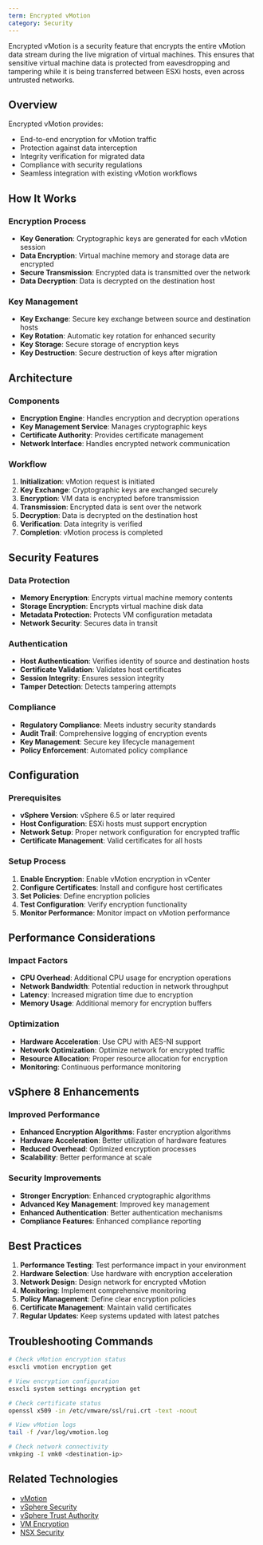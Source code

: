 ```yaml
---
term: Encrypted vMotion
category: Security
---
```


Encrypted vMotion is a security feature that encrypts the entire vMotion data stream during the live migration of virtual machines. This ensures that sensitive virtual machine data is protected from eavesdropping and tampering while it is being transferred between ESXi hosts, even across untrusted networks.

## Overview

Encrypted vMotion provides:
- End-to-end encryption for vMotion traffic
- Protection against data interception
- Integrity verification for migrated data
- Compliance with security regulations
- Seamless integration with existing vMotion workflows

## How It Works

### Encryption Process
- **Key Generation**: Cryptographic keys are generated for each vMotion session
- **Data Encryption**: Virtual machine memory and storage data are encrypted
- **Secure Transmission**: Encrypted data is transmitted over the network
- **Data Decryption**: Data is decrypted on the destination host

### Key Management
- **Key Exchange**: Secure key exchange between source and destination hosts
- **Key Rotation**: Automatic key rotation for enhanced security
- **Key Storage**: Secure storage of encryption keys
- **Key Destruction**: Secure destruction of keys after migration

## Architecture

### Components
- **Encryption Engine**: Handles encryption and decryption operations
- **Key Management Service**: Manages cryptographic keys
- **Certificate Authority**: Provides certificate management
- **Network Interface**: Handles encrypted network communication

### Workflow
1. **Initialization**: vMotion request is initiated
2. **Key Exchange**: Cryptographic keys are exchanged securely
3. **Encryption**: VM data is encrypted before transmission
4. **Transmission**: Encrypted data is sent over the network
5. **Decryption**: Data is decrypted on the destination host
6. **Verification**: Data integrity is verified
7. **Completion**: vMotion process is completed

## Security Features

### Data Protection
- **Memory Encryption**: Encrypts virtual machine memory contents
- **Storage Encryption**: Encrypts virtual machine disk data
- **Metadata Protection**: Protects VM configuration metadata
- **Network Security**: Secures data in transit

### Authentication
- **Host Authentication**: Verifies identity of source and destination hosts
- **Certificate Validation**: Validates host certificates
- **Session Integrity**: Ensures session integrity
- **Tamper Detection**: Detects tampering attempts

### Compliance
- **Regulatory Compliance**: Meets industry security standards
- **Audit Trail**: Comprehensive logging of encryption events
- **Key Management**: Secure key lifecycle management
- **Policy Enforcement**: Automated policy compliance

## Configuration

### Prerequisites
- **vSphere Version**: vSphere 6.5 or later required
- **Host Configuration**: ESXi hosts must support encryption
- **Network Setup**: Proper network configuration for encrypted traffic
- **Certificate Management**: Valid certificates for all hosts

### Setup Process
1. **Enable Encryption**: Enable vMotion encryption in vCenter
2. **Configure Certificates**: Install and configure host certificates
3. **Set Policies**: Define encryption policies
4. **Test Configuration**: Verify encryption functionality
5. **Monitor Performance**: Monitor impact on vMotion performance

## Performance Considerations

### Impact Factors
- **CPU Overhead**: Additional CPU usage for encryption operations
- **Network Bandwidth**: Potential reduction in network throughput
- **Latency**: Increased migration time due to encryption
- **Memory Usage**: Additional memory for encryption buffers

### Optimization
- **Hardware Acceleration**: Use CPU with AES-NI support
- **Network Optimization**: Optimize network for encrypted traffic
- **Resource Allocation**: Proper resource allocation for encryption
- **Monitoring**: Continuous performance monitoring

## vSphere 8 Enhancements

### Improved Performance
- **Enhanced Encryption Algorithms**: Faster encryption algorithms
- **Hardware Acceleration**: Better utilization of hardware features
- **Reduced Overhead**: Optimized encryption processes
- **Scalability**: Better performance at scale

### Security Improvements
- **Stronger Encryption**: Enhanced cryptographic algorithms
- **Advanced Key Management**: Improved key management
- **Enhanced Authentication**: Better authentication mechanisms
- **Compliance Features**: Enhanced compliance reporting

## Best Practices

1. **Performance Testing**: Test performance impact in your environment
2. **Hardware Selection**: Use hardware with encryption acceleration
3. **Network Design**: Design network for encrypted vMotion
4. **Monitoring**: Implement comprehensive monitoring
5. **Policy Management**: Define clear encryption policies
6. **Certificate Management**: Maintain valid certificates
7. **Regular Updates**: Keep systems updated with latest patches

## Troubleshooting Commands

```bash
# Check vMotion encryption status
esxcli vmotion encryption get

# View encryption configuration
esxcli system settings encryption get

# Check certificate status
openssl x509 -in /etc/vmware/ssl/rui.crt -text -noout

# View vMotion logs
tail -f /var/log/vmotion.log

# Check network connectivity
vmkping -I vmk0 <destination-ip>
```

## Related Technologies

- [vMotion](/glossary/term/vmotion.md)
- [vSphere Security](/glossary/term/vsphere-security-hardening-guide.md)
- [vSphere Trust Authority](/glossary/term/vsphere-trust-authority.md)
- [VM Encryption](/glossary/term/virtual-machine-encryption.md)
- [NSX Security](/glossary/term/nsx.md)
